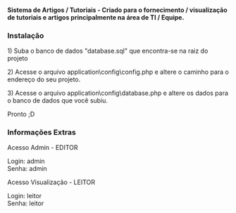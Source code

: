 <h4>Sistema de Artigos / Tutoriais - Criado para o fornecimento / visualização de tutoriais e artigos principalmente na área de TI / Equipe.</h4>

<h3>Instalação</h3>

<p>1) Suba o banco de dados "database.sql" que encontra-se na raiz do projeto</p>
<p>2) Acesse o arquivo application\config\config.php e altere o caminho para o endereço do seu projeto.</p>
<p>3) Acesse o arquivo application\config\database.php e altere os dados para o banco de dados que você subiu.</p>

<p>Pronto ;D</p>


<h3>Informações Extras</h3>

<p>Acesso Admin - EDITOR</p>
<p>Login: admin<br>Senha: admin</p>


<p>Acesso Visualização - LEITOR</p>
<p>Login: leitor<br>Senha: leitor</p>